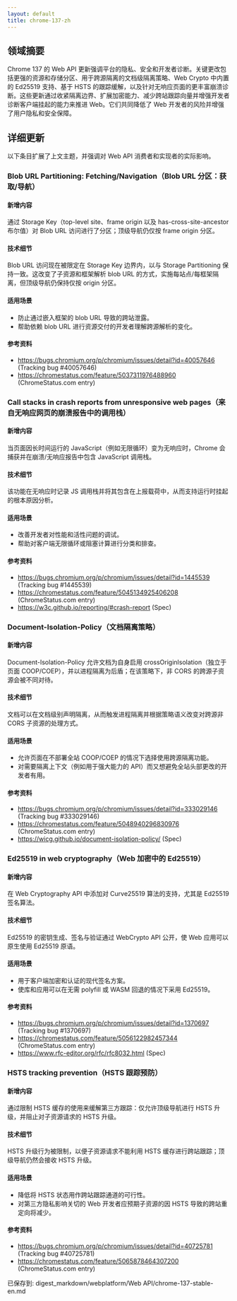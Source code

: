 ```yaml
---
layout: default
title: chrome-137-zh
---
```


## 领域摘要

Chrome 137 的 Web API 更新强调平台的隐私、安全和开发者诊断。关键更改包括更强的资源和存储分区、用于跨源隔离的文档级隔离策略、Web Crypto 中内置的 Ed25519 支持、基于 HSTS 的跟踪缓解，以及针对无响应页面的更丰富崩溃诊断。这些更新通过收紧隔离边界、扩展加密能力、减少跨站跟踪向量并增强开发者诊断客户端挂起的能力来推进 Web。它们共同降低了 Web 开发者的风险并增强了用户隐私和安全保障。

## 详细更新

以下条目扩展了上文主题，并强调对 Web API 消费者和实现者的实际影响。

### Blob URL Partitioning: Fetching/Navigation（Blob URL 分区：获取/导航）

#### 新增内容
通过 Storage Key（top-level site、frame origin 以及 has-cross-site-ancestor 布尔值）对 Blob URL 访问进行了分区；顶级导航仍仅按 frame origin 分区。

#### 技术细节
Blob URL 访问现在被限定在 Storage Key 边界内，以与 Storage Partitioning 保持一致。这改变了子资源和框架解析 blob URL 的方式，实施每站点/每框架隔离，但顶级导航仍保持仅按 origin 分区。

#### 适用场景
- 防止通过嵌入框架的 blob URL 导致的跨站泄露。
- 帮助依赖 blob URL 进行资源交付的开发者理解跨源解析的变化。

#### 参考资料
- https://bugs.chromium.org/p/chromium/issues/detail?id=40057646 (Tracking bug #40057646)
- https://chromestatus.com/feature/5037311976488960 (ChromeStatus.com entry)

### Call stacks in crash reports from unresponsive web pages（来自无响应网页的崩溃报告中的调用栈）

#### 新增内容
当页面因长时间运行的 JavaScript（例如无限循环）变为无响应时，Chrome 会捕获并在崩溃/无响应报告中包含 JavaScript 调用栈。

#### 技术细节
该功能在无响应时记录 JS 调用栈并将其包含在上报载荷中，从而支持运行时挂起的根本原因分析。

#### 适用场景
- 改善开发者对性能和活性问题的调试。
- 帮助对客户端无限循环或阻塞计算进行分类和排查。

#### 参考资料
- https://bugs.chromium.org/p/chromium/issues/detail?id=1445539 (Tracking bug #1445539)
- https://chromestatus.com/feature/5045134925406208 (ChromeStatus.com entry)
- https://w3c.github.io/reporting/#crash-report (Spec)

### Document-Isolation-Policy（文档隔离策略）

#### 新增内容
Document-Isolation-Policy 允许文档为自身启用 crossOriginIsolation（独立于页面 COOP/COEP），并以进程隔离为后盾；在该策略下，非 CORS 的跨源子资源会被不同对待。

#### 技术细节
文档可以在文档级别声明隔离，从而触发进程隔离并根据策略语义改变对跨源非 CORS 子资源的处理方式。

#### 适用场景
- 允许页面在不部署全站 COOP/COEP 的情况下选择使用跨源隔离功能。
- 对需要隔离上下文（例如用于强大能力的 API）而又想避免全站头部更改的开发者有用。

#### 参考资料
- https://bugs.chromium.org/p/chromium/issues/detail?id=333029146 (Tracking bug #333029146)
- https://chromestatus.com/feature/5048940296830976 (ChromeStatus.com entry)
- https://wicg.github.io/document-isolation-policy/ (Spec)

### Ed25519 in web cryptography（Web 加密中的 Ed25519）

#### 新增内容
在 Web Cryptography API 中添加对 Curve25519 算法的支持，尤其是 Ed25519 签名算法。

#### 技术细节
Ed25519 的密钥生成、签名与验证通过 WebCrypto API 公开，使 Web 应用可以原生使用 Ed25519 原语。

#### 适用场景
- 用于客户端加密和认证的现代签名方案。
- 使库和应用可以在无需 polyfill 或 WASM 回退的情况下采用 Ed25519。

#### 参考资料
- https://bugs.chromium.org/p/chromium/issues/detail?id=1370697 (Tracking bug #1370697)
- https://chromestatus.com/feature/5056122982457344 (ChromeStatus.com entry)
- https://www.rfc-editor.org/rfc/rfc8032.html (Spec)

### HSTS tracking prevention（HSTS 跟踪预防）

#### 新增内容
通过限制 HSTS 缓存的使用来缓解第三方跟踪：仅允许顶级导航进行 HSTS 升级，并阻止对子资源请求的 HSTS 升级。

#### 技术细节
HSTS 升级行为被限制，以便子资源请求不能利用 HSTS 缓存进行跨站跟踪；顶级导航仍然会接收 HSTS 升级。

#### 适用场景
- 降低将 HSTS 状态用作跨站跟踪通道的可行性。
- 对第三方隐私影响关切的 Web 开发者应预期子资源的因 HSTS 导致的跨站重定向将减少。

#### 参考资料
- https://bugs.chromium.org/p/chromium/issues/detail?id=40725781 (Tracking bug #40725781)
- https://chromestatus.com/feature/5065878464307200 (ChromeStatus.com entry)

已保存到: digest_markdown/webplatform/Web API/chrome-137-stable-en.md
